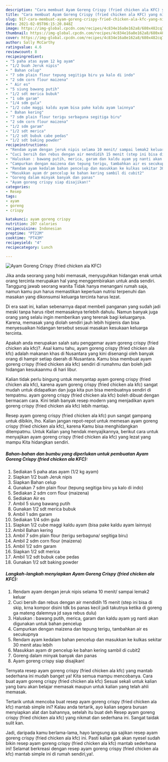 ```yaml
---
description: "Cara membuat Ayam Goreng Crispy (fried chicken ala KFC) yang nikmat dan Mudah Dibuat"
title: "Cara membuat Ayam Goreng Crispy (fried chicken ala KFC) yang nikmat dan Mudah Dibuat"
slug: 917-cara-membuat-ayam-goreng-crispy-fried-chicken-ala-kfc-yang-nikmat-dan-mudah-dibuat
date: 2021-02-05T06:15:20.848Z
image: https://img-global.cpcdn.com/recipes/4c834e16a8e162a8/680x482cq70/ayam-goreng-crispy-fried-chicken-ala-kfc-foto-resep-utama.jpg
thumbnail: https://img-global.cpcdn.com/recipes/4c834e16a8e162a8/680x482cq70/ayam-goreng-crispy-fried-chicken-ala-kfc-foto-resep-utama.jpg
cover: https://img-global.cpcdn.com/recipes/4c834e16a8e162a8/680x482cq70/ayam-goreng-crispy-fried-chicken-ala-kfc-foto-resep-utama.jpg
author: Sally McCarthy
ratingvalue: 4.6
reviewcount: 8
recipeingredient:
- "5 paha atas ayam 12 kg ayam"
- "1/2 buah Jeruk nipis"
- " Bahan celup"
- "7 sdm plain flour tepung segitiga biru ya kalo di indo"
- "2 sdm corn flour maizena"
- " Air es"
- "5 siung bawang putih"
- "1/2 sdt merica bubuk"
- "1 sdm garam"
- "1/4 sdm gula"
- "1/2 cube maggi kaldu ayam bisa pake kaldu ayam lainnya"
- " Bahan kering"
- "7 sdm plain flour terigu serbaguna segitiga biru"
- "2 sdm corn flour maizena"
- "1/2 sdm garam"
- "1/2 sdt merica"
- "1/2 sdt bubuk cabe pedas"
- "1/2 sdt baking powder"
recipeinstructions:
- "Rendam ayam dengan jeruk nipis selama 10 menit/ sampai lemak2 keluar"
- "Cuci bersih dan rebus dengan air mendidih 15 menit (step ini bisa di skip, krna kompor disini tdk bs panas kecil jadi takutnya ketika di goreng ga mateng dalemnya jd saya rebus dulu)"
- "Haluskan : bawang putih, merica, garam dan kaldu ayam yg nanti akan digunakan untuk bahan pencelup"
- "Campurkan dengan maizena dan tepung terigu, tambahkan air es secukupnya"
- "Rendam ayam kedalam bahan pencelup dan masukkan ke kulkas sekitar 30 menit atau lebih"
- "Masukkan ayam dr pencelup ke bahan kering sambil di cubit2"
- "Goreng dalam minyak banyak dan panas"
- "Ayam goreng crispy siap disajikan!"
categories:
- Resep
tags:
- ayam
- goreng
- crispy

katakunci: ayam goreng crispy 
nutrition: 207 calories
recipecuisine: Indonesian
preptime: "PT22M"
cooktime: "PT43M"
recipeyield: "4"
recipecategory: Lunch

---
```



![Ayam Goreng Crispy (fried chicken ala KFC)](https://img-global.cpcdn.com/recipes/4c834e16a8e162a8/680x482cq70/ayam-goreng-crispy-fried-chicken-ala-kfc-foto-resep-utama.jpg)

Jika anda seorang yang hobi memasak, menyuguhkan hidangan enak untuk orang tercinta merupakan hal yang menggembirakan untuk anda sendiri. Tanggung jawab seorang  wanita Tidak hanya menangani rumah saja, namun kamu pun harus memastikan keperluan nutrisi terpenuhi dan masakan yang dikonsumsi keluarga tercinta harus lezat.

Di era  saat ini, kalian sebenarnya dapat membeli panganan yang sudah jadi meski tanpa harus ribet memasaknya terlebih dahulu. Namun banyak juga orang yang selalu ingin memberikan yang terenak bagi keluarganya. Karena, memasak yang diolah sendiri jauh lebih higienis dan bisa menyesuaikan hidangan tersebut sesuai masakan kesukaan keluarga tercinta. 



Apakah anda merupakan salah satu penggemar ayam goreng crispy (fried chicken ala kfc)?. Asal kamu tahu, ayam goreng crispy (fried chicken ala kfc) adalah makanan khas di Nusantara yang kini disenangi oleh banyak orang di hampir setiap daerah di Nusantara. Kamu bisa membuat ayam goreng crispy (fried chicken ala kfc) sendiri di rumahmu dan boleh jadi hidangan kesukaanmu di hari libur.

Kalian tidak perlu bingung untuk menyantap ayam goreng crispy (fried chicken ala kfc), karena ayam goreng crispy (fried chicken ala kfc) sangat mudah untuk didapatkan dan juga kita pun bisa membuatnya sendiri di tempatmu. ayam goreng crispy (fried chicken ala kfc) boleh dibuat dengan bermacam cara. Kini telah banyak resep modern yang menjadikan ayam goreng crispy (fried chicken ala kfc) lebih mantap.

Resep ayam goreng crispy (fried chicken ala kfc) pun sangat gampang untuk dibikin, lho. Kalian jangan repot-repot untuk memesan ayam goreng crispy (fried chicken ala kfc), karena Kamu bisa menghidangkan ditempatmu. Untuk Kalian yang hendak menyajikannya, berikut cara untuk menyajikan ayam goreng crispy (fried chicken ala kfc) yang lezat yang mampu Kita hidangkan sendiri.

<!--inarticleads1-->

##### Bahan-bahan dan bumbu yang diperlukan untuk pembuatan Ayam Goreng Crispy (fried chicken ala KFC):

1. Sediakan 5 paha atas ayam (1/2 kg ayam)
1. Siapkan 1/2 buah Jeruk nipis
1. Siapkan  Bahan celup
1. Gunakan 7 sdm plain flour (tepung segitiga biru ya kalo di indo)
1. Sediakan 2 sdm corn flour (maizena)
1. Sediakan  Air es
1. Ambil 5 siung bawang putih
1. Gunakan 1/2 sdt merica bubuk
1. Ambil 1 sdm garam
1. Sediakan 1/4 sdm gula
1. Siapkan 1/2 cube maggi kaldu ayam (bisa pake kaldu ayam lainnya)
1. Ambil  Bahan kering
1. Ambil 7 sdm plain flour (terigu serbaguna/ segitiga biru)
1. Ambil 2 sdm corn flour (maizena)
1. Ambil 1/2 sdm garam
1. Siapkan 1/2 sdt merica
1. Ambil 1/2 sdt bubuk cabe pedas
1. Gunakan 1/2 sdt baking powder




<!--inarticleads2-->

##### Langkah-langkah menyiapkan Ayam Goreng Crispy (fried chicken ala KFC):

1. Rendam ayam dengan jeruk nipis selama 10 menit/ sampai lemak2 keluar
1. Cuci bersih dan rebus dengan air mendidih 15 menit (step ini bisa di skip, krna kompor disini tdk bs panas kecil jadi takutnya ketika di goreng ga mateng dalemnya jd saya rebus dulu)
1. Haluskan : bawang putih, merica, garam dan kaldu ayam yg nanti akan digunakan untuk bahan pencelup
1. Campurkan dengan maizena dan tepung terigu, tambahkan air es secukupnya
1. Rendam ayam kedalam bahan pencelup dan masukkan ke kulkas sekitar 30 menit atau lebih
1. Masukkan ayam dr pencelup ke bahan kering sambil di cubit2
1. Goreng dalam minyak banyak dan panas
1. Ayam goreng crispy siap disajikan!




Ternyata resep ayam goreng crispy (fried chicken ala kfc) yang mantab sederhana ini mudah banget ya! Kita semua mampu mencobanya. Cara buat ayam goreng crispy (fried chicken ala kfc) Sesuai sekali untuk kalian yang baru akan belajar memasak maupun untuk kalian yang telah ahli memasak.

Tertarik untuk mencoba buat resep ayam goreng crispy (fried chicken ala kfc) mantab simple ini? Kalau anda tertarik, ayo kalian segera buruan menyiapkan alat dan bahannya, setelah itu buat deh Resep ayam goreng crispy (fried chicken ala kfc) yang nikmat dan sederhana ini. Sangat taidak sulit kan. 

Jadi, daripada kamu berlama-lama, hayo langsung aja sajikan resep ayam goreng crispy (fried chicken ala kfc) ini. Pasti kalian gak akan nyesel sudah bikin resep ayam goreng crispy (fried chicken ala kfc) mantab sederhana ini! Selamat berkreasi dengan resep ayam goreng crispy (fried chicken ala kfc) mantab simple ini di rumah sendiri,ya!.

